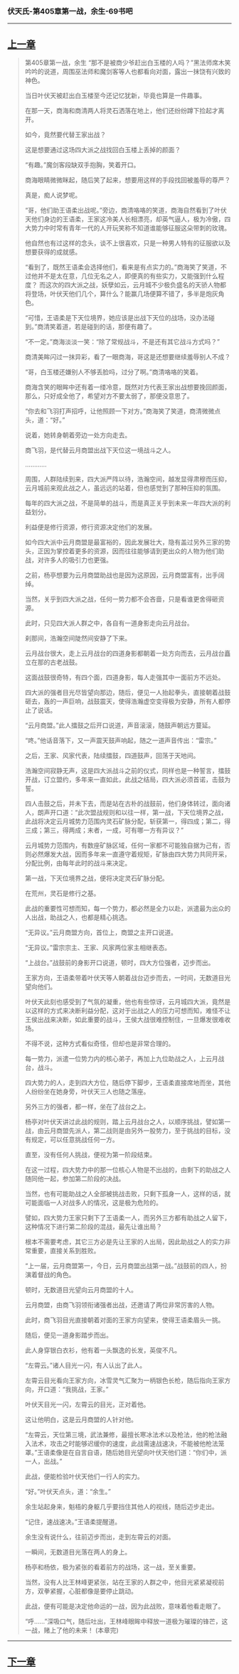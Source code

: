 ### 伏天氏-第405章第一战，余生-69书吧

--------
[上一章](./ac8bd73d095a6c8f6734d01831fb31a1.md)
--------


>
>
>
>第405章第一战，余生
>“那不是被商少爷赶出白玉楼的人吗？”黑法师席木笑吟吟的说道，周围巫法师和魔剑客等人也都看向对面，露出一抹饶有兴致的神色。
>
>当日叶伏天被赶出白玉楼至今还记忆犹新，毕竟也算是一件趣事。
>
>在那一天，商海和商清两人将灵石洒落在地上，他们还纷纷蹲下捡起才离开。
>
>如今，竟然要代替王家出战？
>
>这是想要通过这场四大派之战找回白玉楼上丢掉的颜面？
>
>“有趣。”魔剑客段缺双手抱胸，笑着开口。
>
>商海眼睛微微眯起，随后笑了起来，想要用这样的手段找回被羞辱的尊严？
>
>真是，痴人说梦呢。
>
>“哥，他们助王语柔出战呢。”旁边，商清咯咯的笑道，商海自然看到了叶伏天他们身边的王语柔，王家这冷美人长相漂亮，却英气逼人，极为冷傲，四大势力中时常有青年一代的人开玩笑称不知道谁能够征服这朵带刺的玫瑰。
>
>他自然也有过这样的念头，谈不上很喜欢，只是一种男人特有的征服欲以及想要获得的成就感。
>
>“看到了，既然王语柔会选择他们，看来是有点实力的。”商海笑了笑道，不过他并不是太在意，几位无名之人，即便真的有些实力，又能强到什么程度？
>而这次的四大派之战，妖孽如云，云月城不少极负盛名的天骄人物都将登场，叶伏天他们几个，算什么？能赢几场便算不错了，多半是炮灰角色。
>
>“可惜，王语柔是下天位境界，她应该是出战下天位的战场，没办法碰到。”商清笑着道，若是碰到的话，那便有趣了。
>
>“不一定。”商海淡淡一笑：“除了常规战斗，不是还有其它战斗方式吗？”
>
>商清美眸闪过一抹异彩，看了一眼商海，哥这是还想要继续羞辱别人不成？
>
>“哥，白玉楼还嫌别人不够丢脸吗，过分了啊。”商清咯咯的笑着。
>
>商海含笑的眼眸中还有着一缕冷意，既然对方代表王家出战想要挽回颜面，那么，只好成全他了，希望对方不要太弱了，那便没意思了。
>
>“你去和飞羽打声招呼，让他照顾一下对方。”商海笑了笑道，商清微微点头，道：“好。”
>
>说着，她转身朝着旁边一处方向走去。
>
>商飞羽，是代替云月商盟出战下天位这一境战斗之人。
>
>…………
>
>周围，人群陆续到来，四大派严阵以待，浩瀚空间，越发显得肃穆而压抑，云月城前来观此战之人，虽远远的站着，但也感觉到了那种压抑的氛围。
>
>每年的四大派之战，不是简单的战斗，而是真正关乎到未来一年四大派的利益划分。
>
>利益便是修行资源，修行资源决定他们的发展。
>
>如今四大派中云月商盟是最富裕的，因此发展壮大，隐有盖过另外三家的势头，正因为掌控着更多的资源，因而往往能够请到更出众的人物为他们助战，对许多人的吸引力也更强。
>
>之前，杨亭想要为云月商盟助战也是因为这原因，云月商盟富有，出手阔绰。
>
>当然，关乎到四大派之战，任何一势力都不会吝啬，只是看谁更舍得砸资源。
>
>此时，只见四大派人群之中，各自有一道身影走向云月战台。
>
>刹那间，浩瀚空间陡然间安静了下来。
>
>云月战台很大，走上云月战台的四道身影都朝着一处方向而去，云月战台矗立在那的古老战鼓。
>
>这面战鼓很奇特，有四个面，四道身影，每人走强其中一面前方不远处。
>
>四大派的强者目光尽皆望向那边，随后，便见一人抬起拳头，直接朝着战鼓砸去，轰的一声巨响，战鼓震天，使得浩瀚虚空变得极为安静，所有人都停止了说话。
>
>“云月商盟。”此人擂鼓之后开口说道，声音滚滚，随鼓声朝远方蔓延。
>
>“咚。”他话音落下，又一声震天鼓声响起，随之一道声音传出：“雷宗。”
>
>之后，王家、风家代表，陆续擂鼓，四道鼓声，回荡于天地间。
>
>浩瀚空间寂静无声，这是四大派战斗之前的仪式，同样也是一种誓言，擂鼓开战，订立盟约，多年来一直如此，此战之结局，四大派必须首诺，击鼓为誓。
>
>四人击鼓之后，并未下去，而是站在古朴的战鼓前，他们身体转过，面向诸人，朗声开口道：“此次盟战规则和以往一样，第一战，下天位境界之战，此战将决定云月城势力范围内灵石矿脉分配，斩获第一，得四成；第二，得三成；第三，得两成；末者，一成，可有哪一方有异议？”
>
>云月城势力范围内，有数座矿脉区域，任何一家都不可能独自据为己有，否则必然爆发大战，因而多年来一直遵守着规矩，矿脉由四大势力共同开采，分配比例，由每年此时的战斗来决定。
>
>第一战，下天位境界之战，便将决定灵石矿脉分配。
>
>在荒州，灵石是修行之基。
>
>此战的重要性可想而知，每一个势力，都必然是全力以赴，派遣最为出众的人出战，助战之人，也都是精心挑选。
>
>“无异议。”云月商盟方向，首位上，商盟之主开口说道。
>
>“无异议。”雷宗宗主、王家、风家两位家主相继表态。
>
>“上战台。”战鼓前的身影开口说道，顿时，四大方位强者，迈步而出。
>
>王家方向，王语柔带着叶伏天等人朝着战台迈步而去，一时间，无数道目光望向他们。
>
>叶伏天此刻也感受到了气氛的凝重，他也有些惊讶，云月城四大派，竟然是以这样的方式来决断利益分配，这对于出战之人的压力可想而知，难怪不让王侯出战来决断，如此重要的战斗，王侯大战很难控制住，一旦爆发很难收场。
>
>不得不说，这种方式看似奇怪，但却也是非常合理的。
>
>每一势力，派遣一位势力内的核心弟子，再加上九位助战之人，上云月战台，战斗。
>
>四大势力的人，走到四大方位，随后停下脚步，王语柔直接席地而坐，其他人纷纷坐在她身旁，叶伏天三人也随之落座。
>
>另外三方的强者，都一样，坐在了战台之上。
>
>杨亭对叶伏天讲过此战的规则，踏上云月战台之人，以顺序挑战，譬如第一战，由云月商盟先派人，第二战则是由另外一股势力，至于挑战的目标，没有规定，可以任意挑战任何一方。
>
>直至，没有任何人挑战，便视为第一阶段结束。
>
>在这一过程，四大势力中的那一位核心人物是不出战的，由剩下的助战之人随同他一起，参加第二阶段的决战。
>
>当然，也有可能助战之人全部被挑战击败，只剩下孤身一人，这样的话，就可能面临一人对战多人的情况，这是极为危险的。
>
>譬如，四大势力王家只剩下了王语柔一人，而另外三方都有助战之人留下，这种情况下进行第二阶段的混战，最先让谁出局？
>
>根本不需要考虑，其它三方必是先让王家的人出局，因此助战之人的实力非常重要，直接关系到胜败。
>
>“上一届，云月商盟第一，今日，云月商盟出战第一战。”战鼓前的四人，扮演着督战的角色。
>
>顿时，无数道目光望向云月商盟的十人。
>
>云月商盟，由商飞羽领衔诸强者出战，还邀请了两位非常厉害的人物。
>
>此时，商飞羽目光直接朝着对面的王家方向望来，使得王语柔眉头一挑。
>
>随后，便见一道身影踏步而出。
>
>此人身穿银白衣衫，他有着一头飘逸的长发，英俊不凡。
>
>“左霄云。”诸人目光一闪，有人认出了此人。
>
>左霄云目光看向王家方向，冰雪灵气汇聚为一柄银色长枪，随后指向王家方向，开口道：“我挑战，王家。”
>
>叶伏天目光一闪，左霄云的目光，正对着他。
>
>这让他明白，这是云月商盟的人针对他。
>
>“左霄云，天位第三境，武法兼修，最擅长寒冰法术以及枪法，他的枪法融入法术，攻击之时能够迟缓你的速度，此战需速战速决，不能被他枪法笼罩。”王语柔像是在自言自语，随后她目光望向叶伏天他们道：“你们中，派一人，出战。”
>
>此战，便能检验叶伏天他们一行人的实力。
>
>“好。”叶伏天点头，道：“余生。”
>
>余生站起身来，魁梧的身躯几乎要挡住其他人的视线，随后迈步走出。
>
>“记住，速战速决。”王语柔提醒道。
>
>余生没有说什么，往前迈步而出，走到左霄云的对面。
>
>一瞬间，无数道目光落在两人的身上。
>
>杨亭和杨依，极为紧张的看着前方的战场，这一战，至关重要。
>
>当然，没有人比王林峰更紧张，站在王家的人群之中，他目光紧紧凝视前方，双拳紧握，心脏都像是要停止跳动。
>
>此战，便有可能是决定他命运的一战，因为此战败，意味着他看走眼了。
>
>“呼……”深吸口气，随后吐出，王林峰眼眸中释放一道极为璀璨的锋芒，这一战，赌上了他的未来！
>(本章完)
>
>

--------
[下一章](./db7479d0d621fd18079ed012ae9411a9.md)
--------
